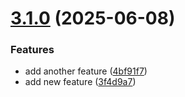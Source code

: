 # [3.1.0](https://github.com/LiubavaL/semantic-release-test/compare/v3.0.0...v3.1.0) (2025-06-08)


### Features

* add another feature ([4bf91f7](https://github.com/LiubavaL/semantic-release-test/commit/4bf91f742592598e626f3eedd1c3fe7929b3440e))
* add new feature ([3f4d9a7](https://github.com/LiubavaL/semantic-release-test/commit/3f4d9a7c1aed552a2a75b57b67a3257b2efdc3cd))
